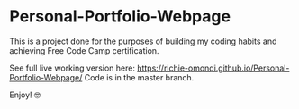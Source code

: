 # Personal-Portfolio-Webpage
This is a project done for the purposes of building my coding habits and achieving Free Code Camp certification.

See full live working version here: https://richie-omondi.github.io/Personal-Portfolio-Webpage/ Code is in the master branch.

Enjoy! 🤓
